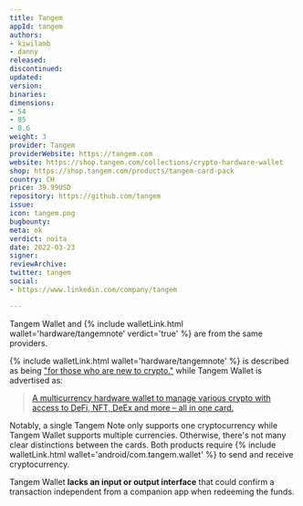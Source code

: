 ```yaml
---
title: Tangem
appId: tangem
authors:
- kiwilamb
- danny
released: 
discontinued: 
updated: 
version: 
binaries: 
dimensions:
- 54
- 85
- 0.6
weight: 3
provider: Tangem
providerWebsite: https://tangem.com
website: https://shop.tangem.com/collections/crypto-hardware-wallet
shop: https://shop.tangem.com/products/tangem-card-pack
country: CH
price: 39.99USD
repository: https://github.com/tangem
issue: 
icon: tangem.png
bugbounty: 
meta: ok
verdict: noita
date: 2022-03-23
signer: 
reviewArchive: 
twitter: tangem
social:
- https://www.linkedin.com/company/tangem

---
```


Tangem Wallet and {% include walletLink.html wallet='hardware/tangemnote' verdict='true' %} are from the same providers.

{% include walletLink.html wallet='hardware/tangemnote' %} is described as being ["for those who are new to crypto."](https://shop.tangem.com/products/tangem-note) while Tangem Wallet is advertised as:

> [A multicurrency hardware wallet to manage various crypto with access to DeFi, NFT, DeEx and more – all in one card.](https://shop.tangem.com/products/tangem-wallet)

Notably, a single Tangem Note only supports one cryptocurrency while Tangem Wallet supports multiple currencies. Otherwise, there's not many clear distinctions between the cards. Both products require {% include walletLink.html wallet='android/com.tangem.wallet' %} to send and receive cryptocurrency.

Tangem Wallet **lacks an input or output interface** that could confirm a transaction independent from a companion app when redeeming the funds. 